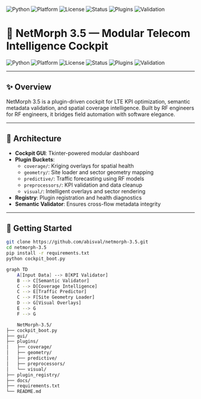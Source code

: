 ![Python](https://img.shields.io/badge/Python-3.10-blue?logo=python&logoColor=white)
![Platform](https://img.shields.io/badge/Platform-Windows%2011-lightgrey?logo=windows&logoColor=white)
![License](https://img.shields.io/badge/License-MIT-green.svg)
![Status](https://img.shields.io/badge/Cockpit-Stable-brightgreen)
![Plugins](https://img.shields.io/badge/Plugins-Modular%20Bucket-yellow?logo=plug&logoColor=white)
![Validation](https://img.shields.io/badge/Semantic%20Validator-Enabled-blueviolet)
# 🧠 NetMorph 3.5 — Modular Telecom Intelligence Cockpit

![Python](https://img.shields.io/badge/Python-3.10-blue?logo=python)
![Platform](https://img.shields.io/badge/Platform-Windows%2011-lightgrey?logo=windows)
![License](https://img.shields.io/badge/License-MIT-green.svg)
![Status](https://img.shields.io/badge/Cockpit-Stable-brightgreen)
![Plugins](https://img.shields.io/badge/Plugins-Modular%20Bucket-yellow?logo=plug)
![Validation](https://img.shields.io/badge/Semantic%20Validator-Enabled-blueviolet)

---

## ✨ Overview

NetMorph 3.5 is a plugin-driven cockpit for LTE KPI optimization, semantic metadata validation, and spatial coverage intelligence. Built by RF engineers for RF engineers, it bridges field automation with software elegance.

---

## 🧩 Architecture

- **Cockpit GUI**: Tkinter-powered modular dashboard
- **Plugin Buckets**:
  - `coverage/`: Kriging overlays for spatial health
  - `geometry/`: Site loader and sector geometry mapping
  - `predictive/`: Traffic forecasting using RF models
  - `preprocessors/`: KPI validation and data cleanup
  - `visual/`: Intelligent overlays and sector rendering
- **Registry**: Plugin registration and health diagnostics
- **Semantic Validator**: Ensures cross-flow metadata integrity

---

## 🚀 Getting Started

```bash
git clone https://github.com/abisval/netmorph-3.5.git
cd netmorph-3.5
pip install -r requirements.txt
python cockpit_boot.py

graph TD
    A[Input Data] --> B[KPI Validator]
    B --> C[Semantic Validator]
    C --> D[Coverage Intelligence]
    C --> E[Traffic Predictor]
    C --> F[Site Geometry Loader]
    D --> G[Visual Overlays]
    E --> G
    F --> G

    NetMorph-3.5/
├── cockpit_boot.py
├── gui/
├── plugins/
│   ├── coverage/
│   ├── geometry/
│   ├── predictive/
│   ├── preprocessors/
│   └── visual/
├── plugin_registry/
├── docs/
├── requirements.txt
└── README.md